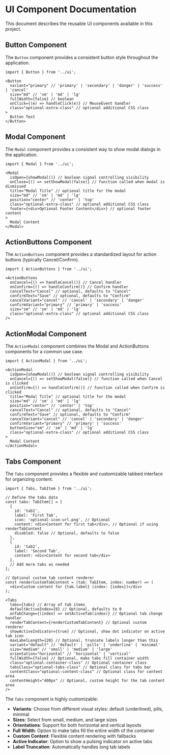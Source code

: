# UI Component Documentation

This document describes the reusable UI components available in this project.

## Button Component

The `Button` component provides a consistent button style throughout the application.

```tsx
import { Button } from '../ui';

<Button
  variant="primary" // 'primary' | 'secondary' | 'danger' | 'success' | 'cancel'
  size="md" // 'sm' | 'md' | 'lg'
  fullWidth={false} // boolean
  onClick={(e) => handleClick(e)} // MouseEvent handler
  class="optional-extra-class" // optional additional CSS class
>
  Button Text
</Button>
```

## Modal Component

The `Modal` component provides a consistent way to show modal dialogs in the application.

```tsx
import { Modal } from '../ui';

<Modal
  isOpen={showModal()} // boolean signal controlling visibility
  onClose={() => setShowModal(false)} // function called when modal is dismissed
  title="Modal Title" // optional title for the modal
  size="md" // 'sm' | 'md' | 'lg'
  position="center" // 'center' | 'top'
  class="optional-extra-class" // optional additional CSS class
  footer={<div>Optional Footer Content</div>} // optional footer content
>
  Modal Content
</Modal>
```

## ActionButtons Component

The `ActionButtons` component provides a standardized layout for action buttons (typically Cancel/Confirm).

```tsx
import { ActionButtons } from '../ui';

<ActionButtons
  onCancel={() => handleCancel()} // Cancel handler
  onConfirm={() => handleConfirm()} // Confirm handler
  cancelText="Cancel" // optional, defaults to "Cancel"
  confirmText="Save" // optional, defaults to "Confirm"
  cancelVariant="cancel" // 'cancel' | 'secondary' | 'danger'
  confirmVariant="primary" // 'primary' | 'success'
  size="sm" // 'sm' | 'md' | 'lg'
  class="optional-extra-class" // optional additional CSS class
/>
```

## ActionModal Component

The `ActionModal` component combines the Modal and ActionButtons components for a common use case.

```tsx
import { ActionModal } from '../ui';

<ActionModal
  isOpen={showModal()} // boolean signal controlling visibility
  onCancel={() => setShowModal(false)} // function called when Cancel is clicked
  onConfirm={() => handleConfirm()} // function called when Confirm is clicked
  title="Modal Title" // optional title for the modal
  size="md" // 'sm' | 'md' | 'lg'
  position="center" // 'center' | 'top'
  cancelText="Cancel" // optional, defaults to "Cancel"
  confirmText="Save" // optional, defaults to "Confirm"
  cancelVariant="cancel" // 'cancel' | 'secondary' | 'danger'
  confirmVariant="primary" // 'primary' | 'success'
  buttonSize="sm" // 'sm' | 'md' | 'lg'
  class="optional-extra-class" // optional additional CSS class
>
  Modal Content
</ActionModal>
```

## Tabs Component

The `Tabs` component provides a flexible and customizable tabbed interface for organizing content.

```tsx
import { Tabs, TabItem } from '../ui';

// Define the tabs data
const tabs: TabItem[] = [
  {
    id: 'tab1',
    label: 'First Tab',
    icon: 'optional-icon-url.png', // Optional
    content: <div>Content for first tab</div>, // Optional if using renderTabContent
    disabled: false // Optional, defaults to false
  },
  {
    id: 'tab2',
    label: 'Second Tab',
    content: <div>Content for second tab</div>
  },
  // Add more tabs as needed
];

// Optional custom tab content renderer
const renderCustomTabContent = (tab: TabItem, index: number) => (
  <div>Custom content for {tab.label} (index: {index})</div>
);

<Tabs
  tabs={tabs} // Array of tab items
  defaultActiveIndex={0} // Optional, defaults to 0
  onTabChange={(index) => setActiveTab(index)} // Optional tab change handler
  renderTabContent={renderCustomTabContent} // Optional custom renderer
  showActiveIndicator={true} // Optional, show dot indicator on active tab icon
  maxLabelLength={20} // Optional, truncate labels longer than this
  variant="default" // 'default' | 'pills' | 'underline' | 'minimal'
  size="medium" // 'small' | 'medium' | 'large'
  orientation="horizontal" // 'horizontal' | 'vertical'
  fullWidth={false} // Optional, make tabs fill container width
  class="optional-container-class" // Optional container class
  tabsClass="optional-tabs-class" // Optional class for tabs bar
  contentClass="optional-content-class" // Optional class for content area
  contentHeight="400px" // Optional, custom height for the tab content area
/>
```

The `Tabs` component is highly customizable:

- **Variants**: Choose from different visual styles: default (underlined), pills, minimal
- **Sizes**: Select from small, medium, and large sizes
- **Orientations**: Support for both horizontal and vertical layouts
- **Full Width**: Option to make tabs fill the entire width of the container
- **Custom Content**: Flexible content rendering with fallbacks
- **Active Indicator**: Option to show a pulsing indicator on active tabs
- **Label Truncation**: Automatically handles long tab labels
